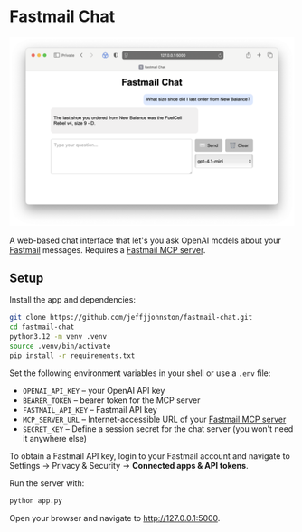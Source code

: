# Fastmail Chat

![Fastmail Chat Screenshot](images/fastmail-chat-browser.png)

A web-based chat interface that let's you ask OpenAI models about your [Fastmail](https://www.fastmail.com) messages. Requires a [Fastmail MCP server](https://github.com/jeffjjohnston/fastmail-mcp-server).

## Setup

Install the app and dependencies:

```bash
git clone https://github.com/jeffjjohnston/fastmail-chat.git
cd fastmail-chat
python3.12 -m venv .venv
source .venv/bin/activate
pip install -r requirements.txt
```

Set the following environment variables in your shell or use a `.env` file:

- `OPENAI_API_KEY` – your OpenAI API key
- `BEARER_TOKEN` – bearer token for the MCP server
- `FASTMAIL_API_KEY` – Fastmail API key
- `MCP_SERVER_URL` – Internet-accessible URL of your [Fastmail MCP server](https://github.com/jeffjjohnston/fastmail-mcp-server)
- `SECRET_KEY` – Define a session secret for the chat server (you won't need it anywhere else)

To obtain a Fastmail API key, login to your Fastmail account and navigate to Settings -> Privacy & Security -> **Connected apps & API tokens**.

Run the server with:

```bash
python app.py
```

Open your browser and navigate to <http://127.0.0.1:5000>.
